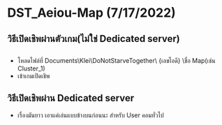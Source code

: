 # DST_Aeiou-Map (7/17/2022)
## วิธีเปิดเชิพผ่านตัวเกม(ไม่ใช่ Dedicated server)

## 




- โหลดไฟล์ที่ Documents\Klei\DoNotStarveTogether\ {เลขไอดี} \ชื่อ Map(เช่น Cluster_1)
- เข้าเกมเปิดเชิพ

## วิธีเปิดเชิพผ่าน Dedicated server
- เรื่องมันยาว เอาแค่เล่นแบบข้างบนก่อนนะ สำหรับ User คอมทั่วไป
